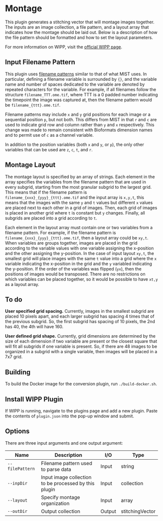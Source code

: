 # Montage

This plugin generates a stitching vector that will montage images together. The inputs are an image collection, a file pattern, and a layout array that indicates how the montage should be laid out. Below is a description of how the file pattern should be formatted and how to set the layout parameters.

For more information on WIPP, visit the [official WIPP page](https://isg.nist.gov/deepzoomweb/software/wipp).

## Input Filename Pattern

This plugin uses [filename patterns](https://github.com/USNISTGOV/MIST/wiki/User-Guide#input-parameters) similar to that of what MIST uses. In particular, defining a filename variable is surrounded by `{}`, and the variable name and number of spaces dedicated to the variable are denoted by repeated characters for the variable. For example, if all filenames follow the structure `filename_TTT.ome.tif`, where TTT is a 0 padded number indicating the timepoint the image was captured at, then the filename pattern would be `filename_{ttt}.ome.tif`.

Filename patterns may include `x` and `y` grid positions for each image or a sequential position `p`, but not both. This differs from MIST in that `r` and `c` are used to indicate grid row and column rather than `y` and `x` respectively. This change was made to remain consistent with Bioformats dimension names and to permit use of `c` as a channel variable.

In addition to the position variables (both `x` and `y`, or `p`), the only other variables that can be used are `z`, `c`, `t`, and `r`.

## Montage Layout

The montage layout is specified by an array of strings. Each element in the array specifies the variables from the filename pattern that are used in every subgrid, starting from the most granular subgrid to the largest grid. This means that if the filename pattern is `filename_{xxx}_{yyy}_{ttt}.ome.tif` and the input array is `x,y,t`, this means that the images with the same `y` and `t` values but different `x` values are placed next to each other in a grid of images. Then, each grid of images is placed in another grid where `t` is constant but `y` changes. Finally, all subgrids are placed into a grid according to `t`.

Each element in the layout array must contain one or two variables from a filename pattern. For example, if the filename pattern is `filename_{xxx}_{yyy}_{ttt}.ome.tif`, then a layout array could be `xy,t`. When variables are groups together, images are placed in the grid according to the variable values with one variable assigning the x-position and the other assigning the y-position. In the case of input layout `xy,t`, the smallest grid will place images with the same `t` value into a grid where the `x` variable indicating the x-position in the grid and the `y` variabled indicating the y-position. If the order of the variables was flipped (`yx`), then the positions of images would be transposed. There are no restrictions on which variables can be placed together, so it would be possible to have `xt,y` as a layout array.

## To do

**User specified grid spacing.** Currently, images in the smallest subgrid are placed 10 pixels apart, and each larger subgrid has spacing 4 times that of the previous subgrid. So, the first subgrid has spacing of 10 pixels, the 2nd has 40, the 4th will have 160.

**User defined grid shape.** Currently, grid dimensions are determined by the size of each dimension if two variable are present or the closest square that will fit all subgrids if one variable is present. So, if there are 48 images to be organized in a subgrid with a single variable, then images will be placed in a 7x7 grid.

## Building

To build the Docker image for the conversion plugin, run
`./build-docker.sh`.

## Install WIPP Plugin

If WIPP is running, navigate to the plugins page and add a new plugin. Paste the contents of `plugin.json` into the pop-up window and submit.

## Options

There are three input arguments and one output argument:

| Name          | Description             | I/O    | Type   |
|---------------|-------------------------|--------|--------|
| `--filePattern` | Filename pattern used to parse data | Input | string |
| `--inpDir` | Input image collection to be processed by this plugin | Input | collection |
| `--layout` | Specify montage organization | Input | array |
| `--outDir` | Output collection | Output | stitchingVector |
